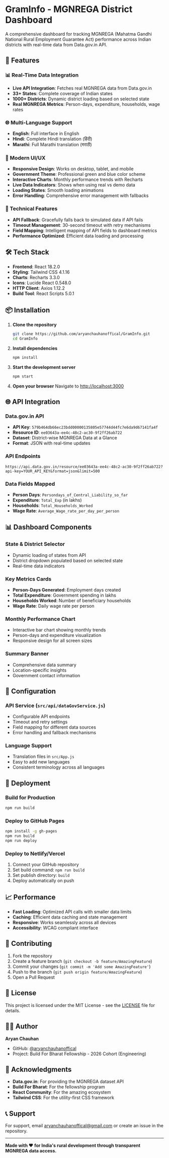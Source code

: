 # GramInfo - MGNREGA District Dashboard

A comprehensive dashboard for tracking MGNREGA (Mahatma Gandhi National Rural Employment Guarantee Act) performance across Indian districts with real-time data from Data.gov.in API.

## 🚀 Features

### 📊 Real-Time Data Integration
- **Live API Integration**: Fetches real MGNREGA data from Data.gov.in
- **33+ States**: Complete coverage of Indian states
- **1000+ Districts**: Dynamic district loading based on selected state
- **Real MGNREGA Metrics**: Person-days, expenditure, households, wage rates

### 🌐 Multi-Language Support
- **English**: Full interface in English
- **Hindi**: Complete Hindi translation (हिंदी)
- **Marathi**: Full Marathi translation (मराठी)

### 📱 Modern UI/UX
- **Responsive Design**: Works on desktop, tablet, and mobile
- **Government Theme**: Professional green and blue color scheme
- **Interactive Charts**: Monthly performance trends with Recharts
- **Live Data Indicators**: Shows when using real vs demo data
- **Loading States**: Smooth loading animations
- **Error Handling**: Comprehensive error management with fallbacks

### 🔧 Technical Features
- **API Fallback**: Gracefully falls back to simulated data if API fails
- **Timeout Management**: 30-second timeout with retry mechanisms
- **Field Mapping**: Intelligent mapping of API fields to dashboard metrics
- **Performance Optimized**: Efficient data loading and processing

## 🛠️ Tech Stack

- **Frontend**: React 18.2.0
- **Styling**: Tailwind CSS 4.1.16
- **Charts**: Recharts 3.3.0
- **Icons**: Lucide React 0.548.0
- **HTTP Client**: Axios 1.12.2
- **Build Tool**: React Scripts 5.0.1

## 📦 Installation

1. **Clone the repository**
   ```bash
   git clone https://github.com/aryanchauhanoffical/GramInfo.git
   cd GramInfo
   ```

2. **Install dependencies**
   ```bash
   npm install
   ```

3. **Start the development server**
   ```bash
   npm start
   ```

4. **Open your browser**
   Navigate to [http://localhost:3000](http://localhost:3000)

## 🌐 API Integration

### Data.gov.in API
- **API Key**: `579b464db66ec23bdd00000135805e57744d44fc7e6da9d67141fa4f`
- **Resource ID**: `ee03643a-ee4c-48c2-ac30-9f2ff26ab722`
- **Dataset**: District-wise MGNREGA Data at a Glance
- **Format**: JSON with real-time updates

### API Endpoints
```
https://api.data.gov.in/resource/ee03643a-ee4c-48c2-ac30-9f2ff26ab722?api-key=YOUR_API_KEY&format=json&limit=500
```

### Data Fields Mapped
- **Person Days**: `Persondays_of_Central_Liability_so_far`
- **Expenditure**: `Total_Exp` (in lakhs)
- **Households**: `Total_Households_Worked`
- **Wage Rate**: `Average_Wage_rate_per_day_per_person`

## 📊 Dashboard Components

### State & District Selector
- Dynamic loading of states from API
- District dropdown populated based on selected state
- Real-time data indicators

### Key Metrics Cards
- **Person-Days Generated**: Employment days created
- **Total Expenditure**: Government spending in lakhs
- **Households Worked**: Number of beneficiary households
- **Wage Rate**: Daily wage rate per person

### Monthly Performance Chart
- Interactive bar chart showing monthly trends
- Person-days and expenditure visualization
- Responsive design for all screen sizes

### Summary Banner
- Comprehensive data summary
- Location-specific insights
- Government contact information

## 🔧 Configuration

### API Service (`src/api/dataGovService.js`)
- Configurable API endpoints
- Timeout and retry settings
- Field mapping for different data sources
- Error handling and fallback mechanisms

### Language Support
- Translation files in `src/App.js`
- Easy to add new languages
- Consistent terminology across all languages

## 🚀 Deployment

### Build for Production
```bash
npm run build
```

### Deploy to GitHub Pages
```bash
npm install -g gh-pages
npm run build
npm run deploy
```

### Deploy to Netlify/Vercel
1. Connect your GitHub repository
2. Set build command: `npm run build`
3. Set publish directory: `build`
4. Deploy automatically on push

## 📈 Performance

- **Fast Loading**: Optimized API calls with smaller data limits
- **Caching**: Efficient data caching and state management
- **Responsive**: Works seamlessly across all devices
- **Accessibility**: WCAG compliant interface

## 🤝 Contributing

1. Fork the repository
2. Create a feature branch (`git checkout -b feature/AmazingFeature`)
3. Commit your changes (`git commit -m 'Add some AmazingFeature'`)
4. Push to the branch (`git push origin feature/AmazingFeature`)
5. Open a Pull Request

## 📝 License

This project is licensed under the MIT License - see the [LICENSE](LICENSE) file for details.

## 👨‍💻 Author

**Aryan Chauhan**
- GitHub: [@aryanchauhanoffical](https://github.com/aryanchauhanoffical)
- Project: Build For Bharat Fellowship - 2026 Cohort (Engineering)

## 🙏 Acknowledgments

- **Data.gov.in**: For providing the MGNREGA dataset API
- **Build For Bharat**: For the fellowship program
- **React Community**: For the amazing ecosystem
- **Tailwind CSS**: For the utility-first CSS framework

## 📞 Support

For support, email aryanchauhanoffical@gmail.com or create an issue in the repository.

---

**Made with ❤️ for India's rural development through transparent MGNREGA data access.**
